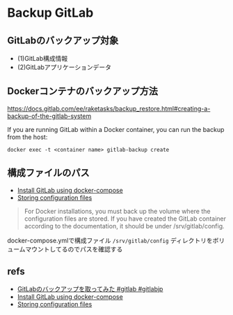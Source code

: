 # Backup GitLab

## GitLabのバックアップ対象

- (1)GitLab構成情報
- (2)GitLabアプリケーションデータ


## Dockerコンテナのバックアップ方法

https://docs.gitlab.com/ee/raketasks/backup_restore.html#creating-a-backup-of-the-gitlab-system

If you are running GitLab within a Docker container, you can run the backup from the host:

```
docker exec -t <container name> gitlab-backup create
```

## 構成ファイルのパス

- [Install GitLab using docker-compose](https://docs.gitlab.com/omnibus/docker/#install-gitlab-using-docker-compose)
- [Storing configuration files](https://docs.gitlab.com/ee/raketasks/backup_restore.html#storing-configuration-files)

> For Docker installations, you must back up the volume where the configuration files are stored. If you have created the GitLab container according to the documentation, it should be under /srv/gitlab/config.

docker-compose.ymlで構成ファイル `/srv/gitlab/config` ディレクトリをボリュームマウントしてるのでパスを確認する

## refs

- [GitLabのバックアップを取ってみた #gitlab #gitlabjp](https://www.creationline.com/lab/22705)
- [Install GitLab using docker-compose](https://docs.gitlab.com/omnibus/docker/#install-gitlab-using-docker-compose)
- [Storing configuration files](https://docs.gitlab.com/ee/raketasks/backup_restore.html#storing-configuration-files)

